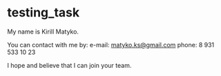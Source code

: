 # testing_task

My name is Kirill Matyko.

You can contact with me by:
e-mail: matyko.ks@gmail.com
phone: 8 931 533 10 23

I hope and believe that I can join your team.

